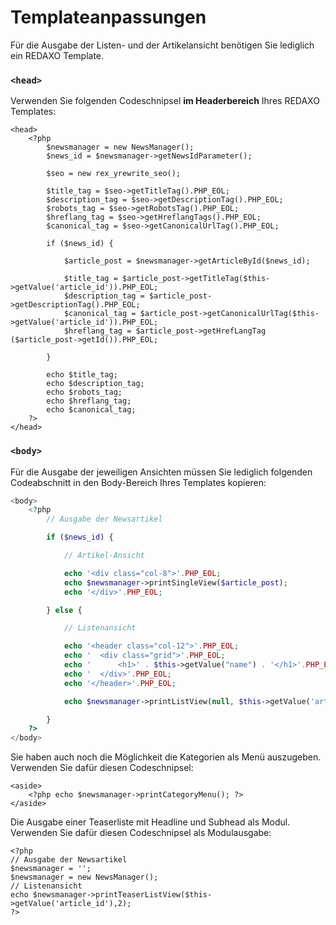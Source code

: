 # Templateanpassungen
Für die Ausgabe der Listen- und der Artikelansicht benötigen Sie lediglich ein REDAXO Template.

### `<head>`
 
Verwenden Sie folgenden Codeschnipsel **im Headerbereich** Ihres REDAXO Templates:
```
<head>
    <?php
        $newsmanager = new NewsManager();
        $news_id = $newsmanager->getNewsIdParameter(); 

        $seo = new rex_yrewrite_seo();

        $title_tag = $seo->getTitleTag().PHP_EOL;
        $description_tag = $seo->getDescriptionTag().PHP_EOL;
        $robots_tag = $seo->getRobotsTag().PHP_EOL;
        $hreflang_tag = $seo->getHreflangTags().PHP_EOL;
        $canonical_tag = $seo->getCanonicalUrlTag().PHP_EOL;

        if ($news_id) {

            $article_post = $newsmanager->getArticleById($news_id);

            $title_tag = $article_post->getTitleTag($this->getValue('article_id')).PHP_EOL; 
            $description_tag = $article_post->getDescriptionTag().PHP_EOL;
            $canonical_tag = $article_post->getCanonicalUrlTag($this->getValue('article_id')).PHP_EOL;
            $hreflang_tag = $article_post->getHrefLangTag ($article_post->getId()).PHP_EOL;

        }

        echo $title_tag;
        echo $description_tag;
        echo $robots_tag;
        echo $hreflang_tag;
        echo $canonical_tag; 
    ?>
</head>
```

### `<body>`

Für die Ausgabe der jeweiligen Ansichten müssen Sie lediglich folgenden Codeabschnitt in den Body-Bereich Ihres Templates kopieren:

```php
<body>
    <?php                
        // Ausgabe der Newsartikel

        if ($news_id) {

            // Artikel-Ansicht 

            echo '<div class="col-8">'.PHP_EOL;
            echo $newsmanager->printSingleView($article_post);
            echo '</div>'.PHP_EOL;

        } else {

            // Listenansicht

            echo '<header class="col-12">'.PHP_EOL;
            echo '  <div class="grid">'.PHP_EOL;
            echo '      <h1>' . $this->getValue("name") . '</h1>'.PHP_EOL;
            echo '  </div>'.PHP_EOL;
            echo '</header>'.PHP_EOL;

            echo $newsmanager->printListView(null, $this->getValue('article_id'), 3);

        }
    ?>
</body>
```
Sie haben auch noch die Möglichkeit die Kategorien als Menü auszugeben. Verwenden Sie dafür diesen Codeschnipsel:
```
<aside>
    <?php echo $newsmanager->printCategoryMenu(); ?>
</aside>
```
Die Ausgabe einer Teaserliste mit Headline und Subhead als Modul. Verwenden Sie dafür diesen Codeschnipsel als Modulausgabe:
```
<?php
// Ausgabe der Newsartikel
$newsmanager = '';
$newsmanager = new NewsManager();
// Listenansicht
echo $newsmanager->printTeaserListView($this->getValue('article_id'),2);
?>
```


